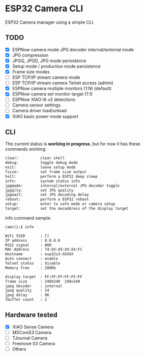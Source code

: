 # ESP32 Camera CLI

ESP32 Camera manager using a simple CLI.

## TODO

- [x] ESPNow camera mode JPG decoder internal/external mode
- [x] JPG compression
- [x] JPGQ, JPGD, JPG mode persistence
- [x] Setup mode / production mode persistence
- [x] Frame size modes
- [ ] ESP TCP/IP stream camera mode
- [ ] ESP TCP/IP stream camera Telnet access (admin)
- [x] ESPNow camera multiple monitors (1:N) (default)
- [x] ESPNow camera set monitor target (1:1)
- [ ] ESPNow XIAO IA v2 detections
- [ ] Camera sensor settings
- [ ] Camera driver load/unload
- [x] XIAO basic power mode support

## CLI

The current status is **working in progress**, but for now it has these commands working:

```bash
clear:          clear shell
debug:          toggle debug mode
exit:           leave setup mode
fsize:          set frame size output
halt:           perform a ESP32 deep sleep
info:           system status info
jpgmode:        internal/external JPG decoder toggle
jpgqlty:        set JPG quality
jpgwait:        set JPG decoding delay
reboot:         perform a ESP32 reboot
setup:          enter to safe mode or camera setup
target:         set the macaddress of the display target
```

info command sample:

```bash
camcli:$ info

WiFi SSID       : []
IP address      : 0.0.0.0
RSSI signal     : 000
MAC Address     : 74:XX:XX:XX:XX:FC
Hostname        : esp32s3-XXXXX
Auto connect    : enable
Telnet status   : disable
Memory free     : 200Kb

display target  : FF:FF:FF:FF:FF:FF
frame size      : 240X240  240x240  
jpeg decoder    : internal
jpeg quality    : 24
jpeg delay      : 96
fbuffer count   : 2
```

## Hardware tested

- [x] XIAO Sense Camera
- [ ] M5CoreS3 Camera
- [ ] TJournal Camera
- [ ] Freenove S3 Camera
- [ ] Others
